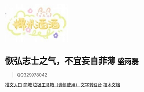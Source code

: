 <!-- _coverpage.md -->

![logo](logo.jpg)

# 恢弘志士之气，不宜妄自菲薄 <small>盛雨磊</small>

> QQ329978042

<!-- - 简单、轻便 (压缩后 ~21kB)
- 无需生成 html 文件
- 众多主题 -->

[推文入口](https://ceshi.xinxiangcloud.com)
[商城](https://boke.xinxiangcloud.com)
[垃圾工具箱（谨慎使用）](https://remeins.com/index/app/text2voice)
[文字转语音](https://www.text-to-speech.cn/)
[技术文档](README)